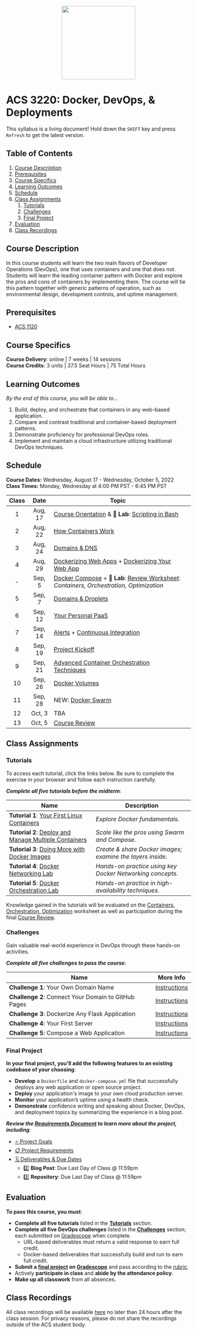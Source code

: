 <p align="center"><img src="Images/docker.svg" height="200"></p>

# ACS 3220: Docker, DevOps, & Deployments

<span class="refresh-instructions">This syllabus is a living document! Hold down the `SHIFT` key and press `Refresh` to get the latest version.</span>

<!-- omit in toc -->
## Table of Contents

1. [Course Description](#course-description)
1. [Prerequisites](#prerequisites)
1. [Course Specifics](#course-specifics)
1. [Learning Outcomes](#learning-outcomes)
1. [Schedule](#schedule)
1. [Class Assignments](#class-assignments)
   1. [Tutorials](#tutorials)
   1. [Challenges](#challenges)
   1. [Final Project](#final-project)
1. [Evaluation](#evaluation)
1. [Class Recordings](#class-recordings)

## Course Description

In this course students will learn the two main flavors of Developer Operations (DevOps), one that uses containers and one that does not. Students will learn the leading container pattern with Docker and explore the pros and cons of containers by implementing them. The course will tie this pattern together with generic patterns of operation, such as environmental design, development controls, and uptime management.

## Prerequisites

- [ACS 1120](https://bit.ly/acs1120)

## Course Specifics

**Course Delivery**: online | 7 weeks | 14 sessions<br>
**Course Credits**: 3 units | 37.5 Seat Hours | 75 Total Hours

## Learning Outcomes

_By the end of this course, you will be able to&hellip;_

1. Build, deploy, and orchestrate that containers in any web-based application.
1. Compare and contrast traditional and container-based deployment patterns.
1. Demonstrate proficiency for professional DevOps roles.
1. Implement and maintain a cloud infrastructure utilizing traditional DevOps techniques.

## Schedule

**Course Dates:** Wednesday, August 17 - Wednesday, October 5, 2022<br>
**Class Times:** Monday, Wednesday at 4:00 PM PST - 6:45 PM PST

| Class |   Date   | Topic                                                                                        |     |
|:-----:|:--------:| -------------------------------------------------------------------------------------------- | --- |
|   1   |  Aug, 17 | [Course Orientation] & 🔬 **Lab**: [Scripting in Bash]                                       |     |
|   2   |  Aug, 22 | [How Containers Work]                                                                        |     |
|   3   |  Aug, 24 | [Domains & DNS]                                                                              |     |
|   4   |  Aug, 29 | [Dockerizing Web Apps] + [Dockerizing Your Web App]                                          |     |
|   -   |  Sep, 5  | [Docker Compose] + 📝 **Lab**: [Review Worksheet]: _Containers, Orchestration, Optimization_ |     |
|   5   |  Sep, 7  | [Domains & Droplets]                                                                         |     |
|   6   | Sep,  12 | [Your Personal PaaS]                                                                         |     |
|   7   |  Sep, 14 | [Alerts] + [Continuous Integration]                                                          |     |
|   8   |  Sep, 19 | [Project Kickoff]                                                                            |     |
|   9   |  Sep, 21 | [Advanced Container Orchestration Techniques]                                                |     |
|   10  |  Sep, 26 | [Docker Volumes]                                                                             |     |
|   11  |  Sep, 28 | NEW: [Docker Swarm]                                                                          |     |
|   12  |  Oct, 3  | TBA                                                                                          |     |
|   13  |  Oct,  5 | [Course Review]                                                                              |     |

## Class Assignments

### Tutorials

To access each tutorial, click the links below. Be sure to complete the exercise in your browser and follow each instruction carefully.

**_Complete all five tutorials before the midterm_**:

| Name                                                                                                              | Description                                                |
| ----------------------------------------------------------------------------------------------------------------- | ---------------------------------------------------------- |
| **Tutorial 1**: [Your First Linux Containers](https://training.play-with-docker.com/ops-s1-hello)                 | _Explore Docker fundamentals._                             |
| **Tutorial 2**: [Deploy and Manage Multiple Containers](https://training.play-with-docker.com/ops-s1-swarm-intro) | _Scale like the pros using Swarm and Compose._             |
| **Tutorial 3**: [Doing More with Docker Images](https://training.play-with-docker.com/ops-s1-images)              | _Create & share Docker images; examine the layers inside._ |
| **Tutorial 4**: [Docker Networking Lab](https://training.play-with-docker.com/docker-networking-hol)              | _Hands-on practice using key Docker Networking concepts_.  |
| **Tutorial 5**: [Docker Orchestration Lab](https://training.play-with-docker.com/orchestration-hol)               | _Hands-on practice in high-availability techniques._       |


Knowledge gained in the tutorials will be evaluated on the [Containers, Orchestration, Optimization](https://www.gradescope.com/courses/203051/assignments/835995) worksheet as well as participation during the final [Course Review].

### Challenges

Gain valuable real-world experience in DevOps through these hands-on activities.

**_Complete all five challenges to pass the course_**:

| Name                                                 | More Info                                     |
| ---------------------------------------------------- | --------------------------------------------- |
| **Challenge 1**: Your Own Domain Name                | [Instructions](Projects/Challenges.md)        |
| **Challenge 2**: Connect Your Domain to GitHub Pages | [Instructions](Guides/InfiniteGithubPages.md) |
| **Challenge 3**: Dockerize Any Flask Application     | [Instructions](Projects/Challenges.md)        |
| **Challenge 4**: Your First Server                   | [Instructions](Projects/Challenges.md)        |
| **Challenge 5**: Compose a Web Application           | [Instructions](Projects/Challenges.md)        |


### Final Project

**In your final project, you'll add the following features to an existing codebase of your choosing**:

- **Develop** a `Dockerfile` and `docker-compose.yml` file that successfully deploys any web application or open source project.
- **Deploy** your application's image to your own cloud production server.
- **Monitor** your application’s uptime using a health check.
- **Demonstrate** confidence writing and speaking about Docker, DevOps, and deployment topics by summarizing the experience in a blog post.

**_Review the [Requirements Document](Projects/FinalProject.md) to learn more about the project, including_**:

- [⭐️ Project Goals](#%e2%ad%90%ef%b8%8f-project-goals)
- [📋 Project Requirements](#%f0%9f%93%8b-project-requirements)
- [🗓 Deliverables & Due Dates](#%f0%9f%97%93-deliverables--due-dates)
  - 2️⃣ **Blog Post**: Due Last Day of Class @ 11:59pm
  - 3️⃣ **Repository**: Due Last Day of Class @ 11:59pm

## Evaluation

**To pass this course, you must**:

- **Complete all five tutorials** listed in the [**Tutorials**](#tutorials) section.
- **Complete all five DevOps challenges** listed in the [**Challenges**](#challenges) section; each submitted on [Gradescope] when complete.
  - URL-based deliverables must return a valid response to earn full credit.
  - Docker-based deliverables that successfully build and run to earn full credit.
- **Submit a [final project](Projects/FinalProject.md) on [Gradescope]** and pass according to the [rubric](Projects/FinalProject.md#rubric).
- Actively **participate in class** and **abide by the attendance policy**.
- **Make up all classwork** from all absences.

## Class Recordings

All class recordings will be available [here](https://bit.ly/droxey-vids) no later than 24 hours after the class session. For privacy reasons, please do not share the recordings outside of the ACS student body.

[Alerts]: Lessons/Alerts.md
[Architecture Diagrams]: Lessons/Diagrams.md
[Code Once, Run Anywhere]: Lessons/Containers.md
[Continuous Integration]: https://docs.google.com/presentation/d/18DNt9UXHaPUufQogj-mThiKpvhkJzXprnPmQtaptUp8
[Course Orientation]: Lessons/CourseOrientation.md
[Docker Compose]: Lessons/Compose.md
[Docker Hub]: Lessons/Hub.md
[Docker Swarm]: Lessons/Swarm.md
[Dockerizing Web Apps]: Lessons/WebServers.md
[Dockerizing Your Web App]: Lessons/WebServers.md#60m--lab-writing-dockerfiles
[Domains & DNS]: Lessons/DNS.md
[Domains & Droplets]: Lessons/Droplets.md
[Final Presentations]: Projects/FinalProject.md#Deliverables
[Final Project]: Projects/FinalProject.md
[Gradescope]: https://www.gradescope.com/courses/203051
[How Containers Work]: Lessons/Dockerfiles.md
[Multi-Stage Builds]: Lessons/Builds.md
[Networking]: Lessons/Networking.md
[Project Kickoff]: Projects/FinalProject.md
[Review Worksheet]: https://www.gradescope.com/courses/203051/assignments/835995
[Scripting in Bash]: https://github.com/veltman/clmystery
[Security]: Lessons/Security.md
[Volumes]: Lessons/Volumes.md
[Your Personal PaaS]: Lessons/PaaS.md
[Docker Volumes]: Lessons/Volumes.md
[Advanced Container Orchestration Techniques]: Lessons/AdvancedOrchestration.md
[Course Review]: Lessons/CourseReview.md
